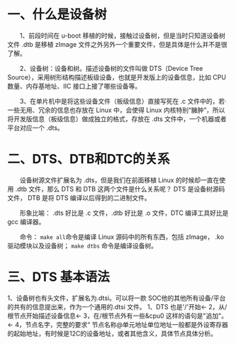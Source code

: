 # 一、什么是设备树
&emsp;&emsp;1、前段时间在 u-boot 移植的时候，接触过设备树，但是当时只知道设备树文件 .dtb 是移植 zImage 文件之外另外一个重要文件，但是具体是什么并不是很了解。

&emsp;&emsp;2、设备树：设备和树。描述设备树的文件叫做 DTS（Device Tree Source），采用树形结构描述板级设备，也就是开发版上的设备信息，比如 CPU 数量、内存基地址、IIC 接口上接了哪些设备等。

&emsp;&emsp;3、在单片机中是将这些设备文件（板级信息）直接写死在 .c 文件中的，若·一些无用、冗余的信息也存放在 Linux 中，会使得 Linux 内核特别“臃肿”，所以将开发版信息（板级信息）做成独立的格式，存放在 .dts 文件中，一个机器或者平台对应一个 .dts。

# 二、DTS、DTB和DTC的关系
&emsp;&emsp;设备树源文件扩展名为 .dts，但是我们在前面移植 Linux 的时候却一直在使 用 .dtb 文件，那么 DTS 和 DTB 这两个文件是什么关系呢？ DTS 是设备树源码文件， DTB 是将 DTS 编译以后得到的二进制文件。

&emsp;&emsp;形象比喻：  .dts 好比是 .c 文件，.dtb 好比是 .o 文件，DTC 编译工具好比是  gcc 编译器。

&emsp;&emsp;命令： 
`make all`命令是编译 Linux 源码中的所有东西，包括 zImage， .ko 驱动模块以及设备树；
 `make dtbs` 命令是编译设备树。

# 三、DTS 基本语法
1、设备树也有头文件，扩展名为.dtsi。可以将一款 SOC他的其他所有设备/平台的共有的信息提出来，作为一个通用的.dtsi 文件。
1、DTS 也是'/'开始←
2，从/根节点开始描述设备信息←
3，在/根节点外有一些&cpu0 这样的语句是"追加"。←
4，节点名字，完整的要求“
节点名称@单元地址单位地址一般都是外设寄存器的起始地址，有时候是12C的设备地址，或者其他含义，具体节点具体分析。

<!--stackedit_data:
eyJoaXN0b3J5IjpbOTU4MzU3MDQ4LC03MDY1NTU0OTAsMjA2MT
k1MDgzMiw5MzIwNzExOTAsMTY4NTQ3MTY3LDE5NjA3MTUzNDgs
MTQ0MjQ1Mzc0M119
-->